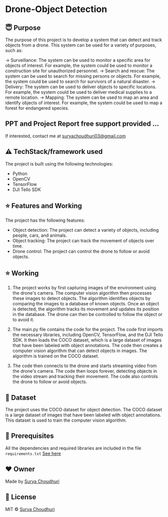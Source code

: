 # Drone-Object Detection

## :innocent: Purpose
The purpose of this project is to develop a system that can detect and track objects from a drone. This system can be used for a variety of purposes, such as:

-> Surveillance: The system can be used to monitor a specific area for objects of interest. For example, the system could be used to monitor a construction site for unauthorized personnel.
-> Search and rescue: The system can be used to search for missing persons or objects. For example, the system could be used to search for survivors of a natural disaster.
-> Delivery: The system can be used to deliver objects to specific locations. For example, the system could be used to deliver medical supplies to a remote location.
-> Mapping: The system can be used to map an area and identify objects of interest. For example, the system could be used to map a forest for endangered species.

## PPT and Project Report free support provided ...
If interested, contact me at suryachoudhuri03@gmail.com

## :warning: TechStack/framework used
The project is built using the following technologies:
- Python
- OpenCV
- TensorFlow
- DJI Tello SDK

## :star: Features and Working

The project has the following features:

- Object detection: The project can detect a variety of objects, including people, cars, and animals.
- Object tracking: The project can track the movement of objects over time.
- Drone control: The project can control the drone to follow or avoid objects.

## :star: Working

1. The project works by first capturing images of the environment using the drone's camera. The computer vision algorithm then processes these images to detect     objects. The algorithm identifies objects by comparing the images to a database of known objects. Once an object is detected, the algorithm tracks its movement and updates its position in the database. The drone can then be controlled to follow the object or to avoid it.

2. The main.py file contains the code for the project. The code first imports the necessary libraries, including OpenCV, TensorFlow, and the DJI Tello SDK. It then loads the COCO dataset, which is a large dataset of images that have been labeled with object annotations. The code then creates a computer vision algorithm that can detect objects in images. The algorithm is trained on the COCO dataset.

3. The code then connects to the drone and starts streaming video from the drone's camera. The code then loops forever, detecting objects in the video stream and tracking their movement. The code also controls the drone to follow or avoid objects.

## :file_folder: Dataset

The project uses the COCO dataset for object detection. The COCO dataset is a large dataset of images that have been labeled with object annotations. This dataset is used to train the computer vision algorithm.

## :key: Prerequisites
All the dependencies and required libraries are included in the file <code>requirements.txt</code> [See here](https://github.com/Suryachoudhuri003/CARDI.A.I.D-CArdiaXpertBot/blob/main/requirements.txt)

## :heart: Owner
Made by [Surya Choudhuri](https://github.com/Suryachoudhuri003)

## :eyes: License
MIT © [Surya Choudhuri](https://github.com/Suryachoudhuri003/CARDI.A.I.D-CArdiaXpertBot/blob/main/LICENSE)
